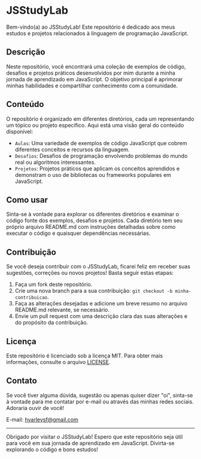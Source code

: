 # JSStudyLab

Bem-vindo(a) ao JSStudyLab! Este repositório é dedicado aos meus estudos e projetos relacionados à linguagem de programação JavaScript.

## Descrição

Neste repositório, você encontrará uma coleção de exemplos de código, desafios e projetos práticos desenvolvidos por mim durante a minha jornada de aprendizado em JavaScript. O objetivo principal é aprimorar minhas habilidades e compartilhar conhecimento com a comunidade.

## Conteúdo

O repositório é organizado em diferentes diretórios, cada um representando um tópico ou projeto específico. Aqui está uma visão geral do conteúdo disponível:

- `Aulas`: Uma variedade de exemplos de código JavaScript que cobrem diferentes conceitos e recursos da linguagem.
- `Desafios`: Desafios de programação envolvendo problemas do mundo real ou algoritmos interessantes.
- `Projetos`: Projetos práticos que aplicam os conceitos aprendidos e demonstram o uso de bibliotecas ou frameworks populares em JavaScript.

## Como usar

Sinta-se à vontade para explorar os diferentes diretórios e examinar o código fonte dos exemplos, desafios e projetos. Cada diretório tem seu próprio arquivo README.md com instruções detalhadas sobre como executar o código e quaisquer dependências necessárias.

## Contribuição

Se você deseja contribuir com o JSStudyLab, ficarei feliz em receber suas sugestões, correções ou novos projetos! Basta seguir estas etapas:

1. Faça um fork deste repositório.
2. Crie uma nova branch para a sua contribuição: `git checkout -b minha-contribuicao`.
3. Faça as alterações desejadas e adicione um breve resumo no arquivo README.md relevante, se necessário.
4. Envie um pull request com uma descrição clara das suas alterações e do propósito da contribuição.

## Licença

Este repositório é licenciado sob a licença MIT. Para obter mais informações, consulte o arquivo [LICENSE](LICENSE).

## Contato

Se você tiver alguma dúvida, sugestão ou apenas quiser dizer "oi", sinta-se à vontade para me contatar por e-mail ou através das minhas redes sociais. Adoraria ouvir de você!

E-mail: hyarleysf@gmail.com

---

Obrigado por visitar o JSStudyLab! Espero que este repositório seja útil para você em sua jornada de aprendizado em JavaScript. Divirta-se explorando o código e bons estudos!
